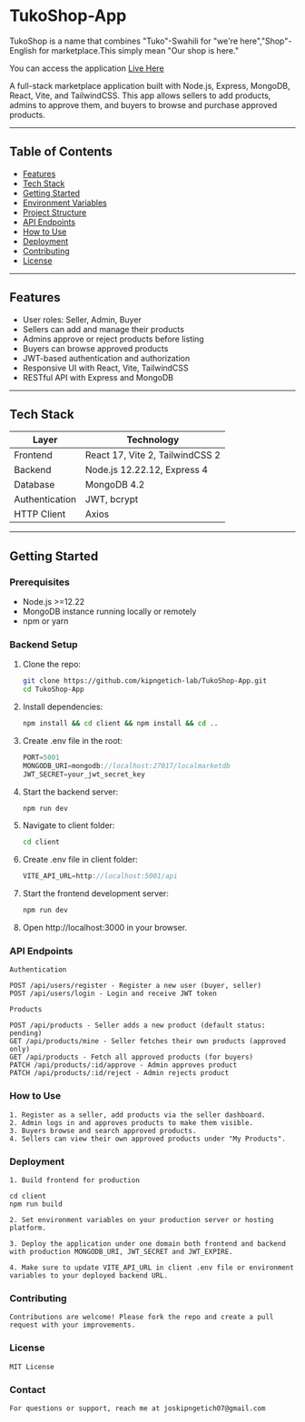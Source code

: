 # TukoShop-App

TukoShop is a name that combines "Tuko"-Swahili for "we're here","Shop"-English for marketplace.This simply mean "Our shop is here."

You can access the application [Live Here](https://tukoshop-app.onrender.com)


A full-stack marketplace application built with Node.js, Express, MongoDB, React, Vite, and TailwindCSS. This app allows sellers to add products, admins to approve them, and buyers to browse and purchase approved products.

---

## Table of Contents

- [Features](#features)  
- [Tech Stack](#tech-stack)  
- [Getting Started](#getting-started)  
- [Environment Variables](#environment-variables)  
- [Project Structure](#project-structure)  
- [API Endpoints](#api-endpoints)  
- [How to Use](#how-to-use)  
- [Deployment](#deployment)  
- [Contributing](#contributing)  
- [License](#license)  

---

## Features

- User roles: Seller, Admin, Buyer  
- Sellers can add and manage their products  
- Admins approve or reject products before listing  
- Buyers can browse approved products  
- JWT-based authentication and authorization  
- Responsive UI with React, Vite, TailwindCSS  
- RESTful API with Express and MongoDB  

---

## Tech Stack

| Layer         | Technology             |
| ------------- | --------------------- |
| Frontend      | React 17, Vite 2, TailwindCSS 2  |
| Backend       | Node.js 12.22.12, Express 4  |
| Database      | MongoDB 4.2            |
| Authentication| JWT, bcrypt            |
| HTTP Client   | Axios                  |

---

## Getting Started

### Prerequisites

- Node.js >=12.22  
- MongoDB instance running locally or remotely  
- npm or yarn  

### Backend Setup

1. Clone the repo:

   ```bash
   git clone https://github.com/kipngetich-lab/TukoShop-App.git
   cd TukoShop-App
   ```

2. Install dependencies:

	```bash
	npm install && cd client && npm install && cd ..
	```

3. Create .env file in the root:

	```javascript
	PORT=5001
	MONGODB_URI=mongodb://localhost:27017/localmarketdb
	JWT_SECRET=your_jwt_secret_key
	```

4. Start the backend server:

	```bash
	npm run dev
	```

5. Navigate to client folder:

	```bash 
	cd client
	```

6. Create .env file in client folder:

	```javascript
	VITE_API_URL=http://localhost:5001/api
	```

7. Start the frontend development server:

	```bash
	npm run dev
	```

8. Open http://localhost:3000 in your browser.

### API Endpoints

	Authentication

    POST /api/users/register - Register a new user (buyer, seller)
    POST /api/users/login - Login and receive JWT token

	Products

    POST /api/products - Seller adds a new product (default status: pending)
    GET /api/products/mine - Seller fetches their own products (approved only)
    GET /api/products - Fetch all approved products (for buyers)
    PATCH /api/products/:id/approve - Admin approves product
    PATCH /api/products/:id/reject - Admin rejects product

### How to Use

    1. Register as a seller, add products via the seller dashboard.
    2. Admin logs in and approves products to make them visible.
    3. Buyers browse and search approved products.
    4. Sellers can view their own approved products under "My Products".

### Deployment

	1. Build frontend for production

	cd client
	npm run build

	2. Set environment variables on your production server or hosting platform.

    3. Deploy the application under one domain both frontend and backend with production MONGODB_URI, JWT_SECRET and JWT_EXPIRE.

	4. Make sure to update VITE_API_URL in client .env file or environment variables to your deployed backend URL.

### Contributing

	Contributions are welcome! Please fork the repo and create a pull request with your improvements.

### License

	MIT License 

### Contact
	
	For questions or support, reach me at joskipngetich07@gmail.com

